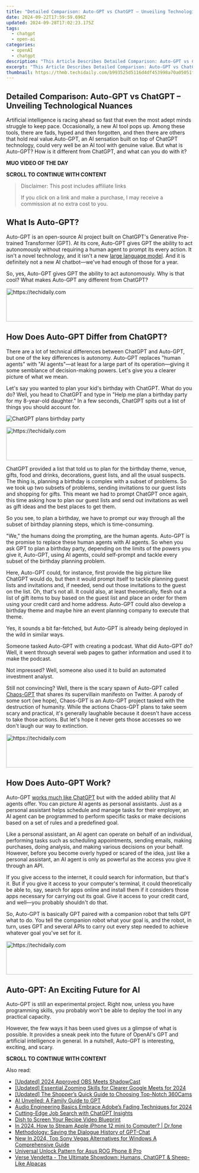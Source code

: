 ```yaml
---
title: "Detailed Comparison: Auto-GPT vs ChatGPT – Unveiling Technological Nuances"
date: 2024-09-22T17:59:59.696Z
updated: 2024-09-28T17:02:23.175Z
tags:
  - chatgpt
  - open-ai
categories:
  - openAI
  - chatgpt
description: "This Article Describes Detailed Comparison: Auto-GPT vs ChatGPT – Unveiling Technological Nuances"
excerpt: "This Article Describes Detailed Comparison: Auto-GPT vs ChatGPT – Unveiling Technological Nuances"
thumbnail: https://thmb.techidaily.com/b993525d5116d4df453998a70a05051f65231397420add6e99e93d21f420e273.JPG
---
```


## Detailed Comparison: Auto-GPT vs ChatGPT – Unveiling Technological Nuances

Artificial intelligence is racing ahead so fast that even the most adept minds struggle to keep pace. Occasionally, a new AI tool pops up. Among these tools, there are fads, hyped and then forgotten, and then there are others that hold real value.Auto-GPT, an AI sensation built on top of ChatGPT technology, could very well be an AI tool with genuine value. But what is Auto-GPT? How is it different from ChatGPT, and what can you do with it?

**MUO VIDEO OF THE DAY**

**SCROLL TO CONTINUE WITH CONTENT**

>  Disclaimer: This post includes affiliate links
>
>  If you click on a link and make a purchase, I may receive a commission at no extra cost to you.
>

## What Is Auto-GPT?

 Auto-GPT is an open-source AI project built on ChatGPT's Generative Pre-trained Transformer (GPT). At its core, Auto-GPT gives GPT the ability to act autonomously without requiring a human agent to prompt its every action. It isn't a novel technology, and it isn't a new [large language model](https://www.makeuseof.com/what-are-large-langauge-models-how-do-they-work/). And it is definitely not a new AI chatbot—we've had enough of those for a year.

 So, yes, Auto-GPT gives GPT the ability to act autonomously. Why is that cool? What makes Auto-GPT any different from ChatGPT?

<!-- affiliate ads begin -->
<a href="https://appsumo.8odi.net/c/5597632/2068412/7443" target="_top" id="2068412">
  <img src="//a.impactradius-go.com/display-ad/7443-2068412" border="0" alt="https://techidaily.com" width="728" height="90"/>
</a>
<img height="0" width="0" src="https://appsumo.8odi.net/i/5597632/2068412/7443" style="position:absolute;visibility:hidden;" border="0" />
<!-- affiliate ads end -->

## How Does Auto-GPT Differ from ChatGPT?

 There are a lot of technical differences between ChatGPT and Auto-GPT, but one of the key differences is autonomy. Auto-GPT replaces "human agents" with "AI agents"—at least for a large part of its operation—giving it some semblance of decision-making powers. Let's give you a clearer picture of what we mean.

 Let's say you wanted to plan your kid's birthday with ChatGPT. What do you do? Well, you head to ChatGPT and type in "Help me plan a birthday party for my 8-year-old daughter." In a few seconds, ChatGPT spits out a list of things you should account for.

![ChatGPT plans birthday party](https://static1.makeuseofimages.com/wordpress/wp-content/uploads/2023/04/chatgpt-plans-birthday-party.jpg)

<!-- affiliate ads begin -->
<a href="https://appsumo.8odi.net/c/5597632/2151894/7443" target="_top" id="2151894">
  <img src="//a.impactradius-go.com/display-ad/7443-2151894" border="0" alt="https://techidaily.com" width="728" height="90"/>
</a>
<img height="0" width="0" src="https://appsumo.8odi.net/i/5597632/2151894/7443" style="position:absolute;visibility:hidden;" border="0" />
<!-- affiliate ads end -->

 ChatGPT provided a list that told us to plan for the birthday theme, venue, gifts, food and drinks, decorations, guest lists, and all the usual suspects. The thing is, planning a birthday is complex with a subset of problems. So we took up two subsets of problems, sending invitations to our guest lists and shopping for gifts. This meant we had to prompt ChatGPT once again, this time asking how to plan our guest lists and send out invitations as well as gift ideas and the best places to get them.

 So you see, to plan a birthday, we have to prompt our way through all the subset of birthday planning steps, which is time-consuming.

 "We," the humans doing the prompting, are the human agents. Auto-GPT is the promise to replace these human agents with AI agents. So when you ask GPT to plan a birthday party, depending on the limits of the powers you give it, Auto-GPT, using AI agents, could self-prompt and tackle every subset of the birthday planning problem.

 Here, Auto-GPT could, for instance, first provide the big picture like ChatGPT would do, but then it would prompt itself to tackle planning guest lists and invitations and, if needed, send out those invitations to the guest on the list. Oh, that's not all. It could also, at least theoretically, flesh out a list of gift items to buy based on the guest list and place an order for them using your credit card and home address. Auto-GPT could also develop a birthday theme and maybe hire an event planning company to execute that theme.

 Yes, it sounds a bit far-fetched, but Auto-GPT is already being deployed in the wild in similar ways.

 Someone tasked Auto-GPT with creating a podcast. What did Auto-GPT do? Well, it went through several web pages to gather information and used it to make the podcast.

 Not impressed? Well, someone also used it to build an automated investment analyst.

 Still not convincing? Well, there is the scary spawn of Auto-GPT called [Chaos-GPT](http://twitter.com/chaos%5Fgpt) that shares its supervillain manifesto on Twitter. A parody of some sort (we hope), Chaos-GPT is an Auto-GPT project tasked with the destruction of humanity. While the actions Chaos-GPT plans to take seem scary and practical, it's generally laughable because it doesn't have access to take those actions. But let's hope it never gets those accesses so we don't laugh our way to extinction.

<!-- affiliate ads begin -->
<a href="https://appsumo.8odi.net/c/5597632/2118305/7443" target="_top" id="2118305">
  <img src="//a.impactradius-go.com/display-ad/7443-2118305" border="0" alt="https://techidaily.com" width="728" height="90"/>
</a>
<img height="0" width="0" src="https://appsumo.8odi.net/i/5597632/2118305/7443" style="position:absolute;visibility:hidden;" border="0" />
<!-- affiliate ads end -->

## How Does Auto-GPT Work?

 Auto-GPT [works much like ChatGPT](https://www.makeuseof.com/how-does-chatgpt-work/) but with the added ability that AI agents offer. You can picture AI agents as personal assistants. Just as a personal assistant helps schedule and manage tasks for their employer, an AI agent can be programmed to perform specific tasks or make decisions based on a set of rules and a predefined goal.

 Like a personal assistant, an AI agent can operate on behalf of an individual, performing tasks such as scheduling appointments, sending emails, making purchases, doing analysis, and making various decisions on your behalf. However, before you become overly hyped or scared of the idea, just like a personal assistant, an AI agent is only as powerful as the access you give it through an API.

 If you give access to the internet, it could search for information, but that's it. But if you give it access to your computer's terminal, it could theoretically be able to, say, search for apps online and install them if it considers those apps necessary for carrying out its goal. Give it access to your credit card, and well—you probably shouldn't do that.

 So, Auto-GPT is basically GPT paired with a companion robot that tells GPT what to do. You tell the companion robot what your goal is, and the robot, in turn, uses GPT and several APIs to carry out every step needed to achieve whatever goal you've set for it.

<!-- affiliate ads begin -->
<a href="https://imp.i357552.net/c/5597632/977686/11832" target="_top" id="977686">
  <img src="//a.impactradius-go.com/display-ad/11832-977686" border="0" alt="https://techidaily.com" width="728" height="90"/>
</a>
<img height="0" width="0" src="https://imp.i357552.net/i/5597632/977686/11832" style="position:absolute;visibility:hidden;" border="0" />
<!-- affiliate ads end -->

## Auto-GPT: An Exciting Future for AI

 Auto-GPT is still an experimental project. Right now, unless you have programming skills, you probably won't be able to deploy the tool in any practical capacity.

 However, the few ways it has been used gives us a glimpse of what is possible. It provides a sneak peek into the future of OpenAI's GPT and artificial intelligence in general. In a nutshell, Auto-GPT is interesting, exciting, and scary.

**SCROLL TO CONTINUE WITH CONTENT**

<ins class="adsbygoogle"
     style="display:block"
     data-ad-format="autorelaxed"
     data-ad-client="ca-pub-7571918770474297"
     data-ad-slot="1223367746"></ins>

<ins class="adsbygoogle"
     style="display:block"
     data-ad-client="ca-pub-7571918770474297"
     data-ad-slot="8358498916"
     data-ad-format="auto"
     data-full-width-responsive="true"></ins>

<span class="atpl-alsoreadstyle">Also read:</span>
<div><ul>
<li><a href="https://digital-screen-recording.techidaily.com/updated-2024-approved-obs-meets-shadowcast/"><u>[Updated] 2024 Approved OBS Meets ShadowCast</u></a></li>
<li><a href="https://fox-access.techidaily.com/updated-essential-zooming-skills-for-clearer-google-meets-for-2024/"><u>[Updated] Essential Zooming Skills for Clearer Google Meets for 2024</u></a></li>
<li><a href="https://article-files.techidaily.com/updated-the-shoppers-quick-guide-to-choosing-top-notch-360cams/"><u>[Updated] The Shopper’s Quick Guide to Choosing Top-Notch 360Cams</u></a></li>
<li><a href="https://tech-savvy.techidaily.com/ai-unveiled-a-family-guide-to-gpt/"><u>AI Unveiled: A Family Guide to GPT</u></a></li>
<li><a href="https://extra-hints.techidaily.com/audio-engineering-basics-embrace-adobes-fading-techniques-for-2024/"><u>Audio Engineering Basics Embrace Adobe’s Fading Techniques for 2024</u></a></li>
<li><a href="https://tech-savvy.techidaily.com/cutting-edge-job-search-with-chatgpt-insights/"><u>Cutting-Edge Job Search with ChatGPT Insights</u></a></li>
<li><a href="https://youtube-webster.techidaily.com/to-screen-your-recipe-video-blueprint/"><u>Dish to Screen Your Recipe Video Blueprint</u></a></li>
<li><a href="https://screen-mirror.techidaily.com/in-2024-how-to-stream-apple-iphone-12-mini-to-computer-drfone-by-drfone-ios/"><u>In 2024, How to Stream Apple iPhone 12 mini to Computer? | Dr.fone</u></a></li>
<li><a href="https://tech-savvy.techidaily.com/methodology-saving-the-dialogue-history-of-gpt-chat/"><u>Methodology: Saving the Dialogue History of GPT-Chat</u></a></li>
<li><a href="https://smart-video-editing.techidaily.com/new-in-2024-top-sony-vegas-alternatives-for-windows-a-comprehensive-guide/"><u>New In 2024, Top Sony Vegas Alternatives for Windows A Comprehensive Guide</u></a></li>
<li><a href="https://android-unlock.techidaily.com/universal-unlock-pattern-for-asus-rog-phone-8-pro-by-drfone-android/"><u>Universal Unlock Pattern for Asus ROG Phone 8 Pro</u></a></li>
<li><a href="https://tech-savvy.techidaily.com/verse-vendetta-the-ultimate-showdown-humans-chatgpt-and-sheep-like-alpacas/"><u>Verse Vendetta - The Ultimate Showdown: Humans, ChatGPT & Sheep-Like Alpacas</u></a></li>
</ul></div>

